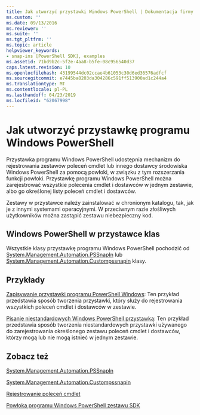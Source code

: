```yaml
---
title: Jak utworzyć przystawki Windows PowerShell | Dokumentacja firmy Microsoft
ms.custom: ''
ms.date: 09/13/2016
ms.reviewer: ''
ms.suite: ''
ms.tgt_pltfrm: ''
ms.topic: article
helpviewer_keywords:
- snap-ins [PowerShell SDK], examples
ms.assetid: 71bd9b2c-5f2e-4aa8-b5fe-08c956540d37
caps.latest.revision: 10
ms.openlocfilehash: 43199544dc02ccae4b61053c30d6ed36576adfcf
ms.sourcegitcommit: e7445ba8203da304286c591ff513900ad1c244a4
ms.translationtype: MT
ms.contentlocale: pl-PL
ms.lasthandoff: 04/23/2019
ms.locfileid: "62067998"
---
```

# <a name="how-to-create-a-windows-powershell-snap-in"></a>Jak utworzyć przystawkę programu Windows PowerShell

Przystawka programu Windows PowerShell udostępnia mechanizm do rejestrowania zestawów poleceń cmdlet lub innego dostawcy środowiska Windows PowerShell za pomocą powłoki, w związku z tym rozszerzania funkcji powłoki. Przystawkę programu Windows PowerShell można zarejestrować wszystkie polecenia cmdlet i dostawców w jednym zestawie, albo go określonej listy poleceń cmdlet i dostawców.

Zestawy w przystawce należy zainstalować w chronionym katalogu, tak, jak je z innymi systemami operacyjnymi. W przeciwnym razie złośliwych użytkowników można zastąpić zestawu niebezpieczny kod.

## <a name="windows-powershell-snap-in-classes"></a>Windows PowerShell w przystawce klas

Wszystkie klasy przystawkę programu Windows PowerShell pochodzić od [System.Management.Automation.PSSnapIn](/dotnet/api/System.Management.Automation.PSSnapIn) lub [System.Management.Automation.Custompssnapin](/dotnet/api/System.Management.Automation.CustomPSSnapIn) klasy.

## <a name="examples"></a>Przykłady

[Zapisywanie przystawki programu PowerShell Windows](./writing-a-windows-powershell-snap-in.md): Ten przykład przedstawia sposób tworzenia przystawki, który służy do rejestrowania wszystkich poleceń cmdlet i dostawców w zestawie.

[Pisanie niestandardowych Windows PowerShell przystawką](./writing-a-custom-windows-powershell-snap-in.md): Ten przykład przedstawia sposób tworzenia niestandardowych przystawki używanego do zarejestrowania określonego zestawu poleceń cmdlet i dostawców, którzy mogą lub nie mogą istnieć w jednym zestawie.

## <a name="see-also"></a>Zobacz też

[System.Management.Automation.PSSnapIn](/dotnet/api/System.Management.Automation.PSSnapIn)

[System.Management.Automation.Custompssnapin](/dotnet/api/System.Management.Automation.CustomPSSnapIn)

[Rejestrowanie poleceń cmdlet](./registering-cmdlets.md)

[Powłoka programu Windows PowerShell zestawu SDK](../windows-powershell-reference.md)
